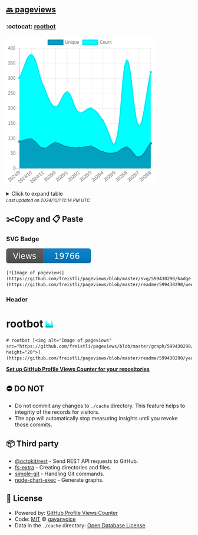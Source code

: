 ## [🔙 pageviews](https://github.com/freistli/pageviews)

### :octocat: [rootbot](https://github.com/freistli/rootbot)
![Image of pageviews](https://github.com/freistli/pageviews/blob/master/graph/599430290/large/year.png)

<details>
	<summary>Click to expand table</summary>
	<h2>:calendar: Year Page Views Table</h2>
<table>
	<tr>
		<th>
			Last Updated
		</th>
		<th>
			Unique
		</th>
		<th>
			Count
		</th>
	</tr>
	<tr>
		<td>
			<code>2024/9/1</code>
		</td>
		<td>
			<code>83</code>
		</td>
		<td>
			<code>320</code>
		</td>
	</tr>
	<tr>
		<td>
			<code>2024/8/1</code>
		</td>
		<td>
			<code>37</code>
		</td>
		<td>
			<code>142</code>
		</td>
	</tr>
	<tr>
		<td>
			<code>2024/7/1</code>
		</td>
		<td>
			<code>69</code>
		</td>
		<td>
			<code>358</code>
		</td>
	</tr>
	<tr>
		<td>
			<code>2024/6/1</code>
		</td>
		<td>
			<code>51</code>
		</td>
		<td>
			<code>81</code>
		</td>
	</tr>
	<tr>
		<td>
			<code>2024/5/1</code>
		</td>
		<td>
			<code>54</code>
		</td>
		<td>
			<code>158</code>
		</td>
	</tr>
	<tr>
		<td>
			<code>2024/4/1</code>
		</td>
		<td>
			<code>72</code>
		</td>
		<td>
			<code>199</code>
		</td>
	</tr>
	<tr>
		<td>
			<code>2024/3/1</code>
		</td>
		<td>
			<code>68</code>
		</td>
		<td>
			<code>185</code>
		</td>
	</tr>
	<tr>
		<td>
			<code>2024/2/1</code>
		</td>
		<td>
			<code>71</code>
		</td>
		<td>
			<code>253</code>
		</td>
	</tr>
	<tr>
		<td>
			<code>2024/1/1</code>
		</td>
		<td>
			<code>84</code>
		</td>
		<td>
			<code>204</code>
		</td>
	</tr>
	<tr>
		<td>
			<code>2023/12/1</code>
		</td>
		<td>
			<code>66</code>
		</td>
		<td>
			<code>274</code>
		</td>
	</tr>
	<tr>
		<td>
			<code>2023/11/1</code>
		</td>
		<td>
			<code>96</code>
		</td>
		<td>
			<code>377</code>
		</td>
	</tr>
	<tr>
		<td>
			<code>2023/10/1</code>
		</td>
		<td>
			<code>89</code>
		</td>
		<td>
			<code>301</code>
		</td>
	</tr>
</table>

</details>
<small><i>Last updated on 2024/10/1 12:14 PM UTC</i></small>

## ✂️Copy and 📋 Paste
### SVG Badge
[![Image of pageviews](https://github.com/freistli/pageviews/blob/master/svg/599430290/badge.svg)](https://github.com/freistli/pageviews/blob/master/readme/599430290/week.md)
```readme
[![Image of pageviews](https://github.com/freistli/pageviews/blob/master/svg/599430290/badge.svg)](https://github.com/freistli/pageviews/blob/master/readme/599430290/week.md)
```
### Header
# rootbot [<img alt="Image of pageviews" src="https://github.com/freistli/pageviews/blob/master/graph/599430290/small/year.png" height="20">](https://github.com/freistli/pageviews/blob/master/readme/599430290/year.md)
```readme
# rootbot [<img alt="Image of pageviews" src="https://github.com/freistli/pageviews/blob/master/graph/599430290/small/year.png" height="20">](https://github.com/freistli/pageviews/blob/master/readme/599430290/year.md)
```
[**Set up GitHub Profile Views Counter for your repositories**](https://github.com/gayanvoice/github-profile-views-counter)
## ⛔ DO NOT
- Do not commit any changes to `./cache` directory. This feature helps to integrity of the records for visitors.
- The app will automatically stop measuring insights until you revoke those commits.
## 📦 Third party

- [@octokit/rest](https://www.npmjs.com/package/@octokit/rest) - Send REST API requests to GitHub.
- [fs-extra](https://www.npmjs.com/package/fs-extra) - Creating directories and files.
- [simple-git](https://www.npmjs.com/package/simple-git) - Handling Git commands.
- [node-chart-exec](https://www.npmjs.com/package/node-chart-exec) - Generate graphs.
## 📄 License
- Powered by: [GitHub Profile Views Counter](https://github.com/gayanvoice/github-profile-views-counter)
- Code: [MIT](./LICENSE) © [gayanvoice](https://github.com/gayanvoice/github-profile-views-counter)
- Data in the `./cache` directory: [Open Database License](https://opendatacommons.org/licenses/odbl/1-0/)